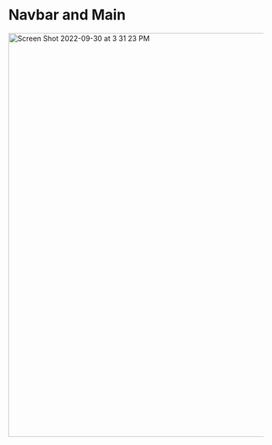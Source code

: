 <h1>Navbar and Main</h1>
<img width="797" alt="Screen Shot 2022-09-30 at 3 31 23 PM" src="https://user-images.githubusercontent.com/89409701/193351969-758f2804-ed76-4818-b7a6-25b23e24a870.png">
